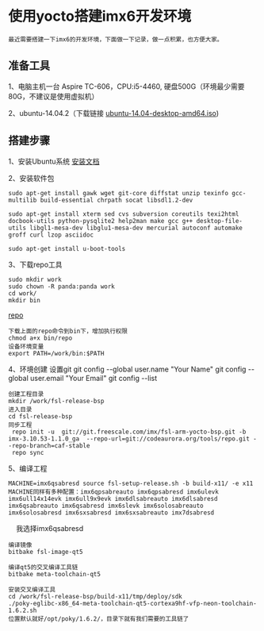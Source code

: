 # 使用yocto搭建imx6开发环境 #
	最近需要搭建一下imx6的开发环境，下面做一下记录，做一点积累，也方便大家。
## 准备工具 ##
1、电脑主机一台 Aspire TC-606，CPU:i5-4460, 硬盘500G（环境最少需要80G，不建议是使用虚拟机） 

2、ubuntu-14.04.2（下载链接 [ubuntu-14.04-desktop-amd64.iso](http://old-releases.ubuntu.com/releases/14.04.2/ubuntu-14.04-desktop-amd64.iso))

## 搭建步骤 ##
1、安装Ubuntu系统 [安装文档](https://blog.csdn.net/yonglingqin9031/article/details/80425076)

2、安装软件包

	sudo apt-get install gawk wget git-core diffstat unzip texinfo gcc-multilib build-essential chrpath socat libsdl1.2-dev
	
	sudo apt-get install xterm sed cvs subversion coreutils texi2html docbook-utils python-pysqlite2 help2man make gcc g++ desktop-file-utils libgl1-mesa-dev libglu1-mesa-dev mercurial autoconf automake groff curl lzop asciidoc
	
	sudo apt-get install u-boot-tools

3、下载repo工具

	sudo mkdir work
	sudo chown -R panda:panda work
	cd work/
	mkdir bin
	
[repo](https://github.com/wdsshy/repo-tool/blob/master/repo)
	
	下载上面的repo命令到bin下，增加执行权限
	chmod a+x bin/repo
	设备环境变量
	export PATH=/work/bin:$PATH
4、环境创建
	设置git
	git config --global user.name "Your Name"
	git config --global user.email "Your Email"
	git config --list

	创建工程目录
	mkdir /work/fsl-release-bsp
	进入目录
	cd fsl-release-bsp
	同步工程
	 repo init -u  git://git.freescale.com/imx/fsl-arm-yocto-bsp.git -b imx-3.10.53-1.1.0_ga  --repo-url=git://codeaurora.org/tools/repo.git --repo-branch=caf-stable
	 repo sync
5、编译工程

	MACHINE=imx6qsabresd source fsl-setup-release.sh -b build-x11/ -e x11
	MACHINE同样有多种配置：imx6qpsabreauto imx6qpsabresd imx6ulevk imx6ull14x14evk imx6ull9x9evk imx6dlsabreauto imx6dlsabresd imx6qsabreauto imx6qsabresd imx6slevk imx6solosabreauto imx6solosabresd imx6sxsabresd imx6sxsabreauto imx7dsabresd
    我选择imx6qsabresd
	
	编译镜像
	bitbake fsl-image-qt5
	
	编译qt5的交叉编译工具链
	bitbake meta-toolchain-qt5
	
	安装交叉编译工具
	cd /work/fsl-release-bsp/build-x11/tmp/deploy/sdk
	./poky-eglibc-x86_64-meta-toolchain-qt5-cortexa9hf-vfp-neon-toolchain-1.6.2.sh
	位置默认就好/opt/poky/1.6.2/，目录下就有我们需要的工具链了
	

	


	

	

	